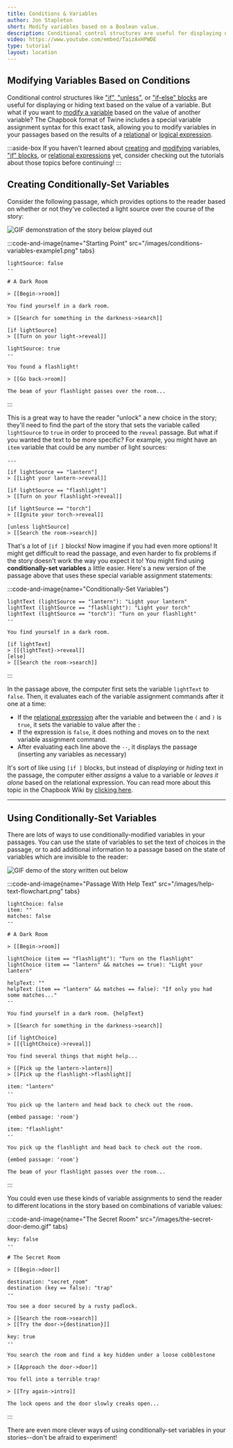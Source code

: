 ```yaml
---
title: Conditions & Variables
author: Jon Stapleton
short: Modify variables based on a Boolean value.
description: Conditional control structures are useful for displaying or hiding text based on the value of a variable, but what if you want to modify a variable based on the value of another variable? The Chapbook format of Twine includes a special variable assignment syntax for this exact task, allowing you to modify variables in your passages based on the results of a relational or logical expression.
video: https://www.youtube.com/embed/TaizAxHPWDE
type: tutorial
layout: location
---
```


## Modifying Variables Based on Conditions

Conditional control structures like ["if", "unless",](/locations/if-unless) or ["if-else" blocks](/locations/if-else) are useful for displaying or hiding text based on the value of a variable. But what if you want to [modify a variable](/locations/modify-variables) based on the value of another variable? The Chapbook format of Twine includes a special variable assignment syntax for this exact task, allowing you to modify variables in your passages based on the results of a [relational](/locations/relational-expression) or [logical expression](/locations/logic-operators).

:::aside-box
If you haven't learned about [creating](/locations/variable-basics) and [modifying](/locations/modify-variables) variables, ["if" blocks](/locations/if-unless), or [relational expressions](/locations/relational-expressions) yet, consider checking out the tutorials about those topics before continuing!
:::

## Creating Conditionally-Set Variables

Consider the following passage, which provides options to the reader based on whether or not they've collected a light source over the course of the story:

![GIF demonstration of the story below played out](/starting-point-demo.gif)

:::code-and-image{name="Starting Point" src="/images/conditions-variables-example1.png" tabs}
```intro
lightSource: false
--

# A Dark Room

> [[Begin->room]]
```
```room
You find yourself in a dark room.

> [[Search for something in the darkness->search]]

[if lightSource]
> [[Turn on your light->reveal]]
```
```search
lightSource: true
--

You found a flashlight!

> [[Go back->room]]
```
```reveal
The beam of your flashlight passes over the room...
```
:::

This is a great way to have the reader "unlock" a new choice in the story; they'll need to find the part of the story that sets the variable called `lightSource` to `true` in order to proceed to the `reveal` passage. But what if you wanted the text to be more specific? For example, you might have an `item` variable that could be any number of light sources:

```
...

[if lightSource == "lantern"]
> [[Light your lantern->reveal]]

[if lightSource == "flashlight"]
> [[Turn on your flashlight->reveal]]

[if lightSource == "torch"]
> [[Ignite your torch->reveal]]

[unless lightSource]
> [[Search the room->search]]
```

That's a lot of `[if ]` blocks! Now imagine if you had even more options! It might get difficult to read the passage, and even harder to fix problems if the story doesn't work the way you expect it to! You might find using **conditionally-set variables** a little easier. Here's a new version of the passage above that uses these special variable assignment statements:

:::code-and-image{name="Conditionally-Set Variables"}
```
lightText (lightSource == "lantern"): "Light your lantern"
lightText (lightSource == "flashlight"): "Light your torch"
lightText (lightSource == "torch"): "Turn on your flashlight"
--

You find yourself in a dark room.

[if lightText]
> [[{lightText}->reveal]]
[else]
> [[Search the room->search]]
```
:::

In the passage above, the computer first sets the variable `lightText` to `false`. Then, it evaluates each of the variable assignment commands after it one at a time:

* If the [relational expression](/locations/relational-expressions) after the variable and between the `(` and `)` is `true`, it sets the variable to value after the `:`
* If the expression is `false`, it does nothing and moves on to the next variable assignment command.
* After evaluating each line above the `--`, it displays the passage (inserting any variables as necessary)

It's sort of like using `[if ]` blocks, but instead of *displaying* or *hiding* text in the passage, the computer either *assigns* a value to a variable or *leaves it alone* based on the relational expression. You can read more about this topic in the Chapbook Wiki by [clicking here](https://klembot.github.io/chapbook/guide/state/conditions-and-variables.html).

---

## Using Conditionally-Set Variables

There are lots of ways to use conditionally-modified variables in your passages. You can use the state of variables to set the text of choices in the passage, or to add additional information to a passage based on the state of variables which are invisible to the reader:

![GIF demo of the story written out below](/help-text-demo.gif)

:::code-and-image{name="Passage With Help Text" src="/images/help-text-flowchart.png" tabs}
```intro
lightChoice: false
item: ""
matches: false
--

# A Dark Room

> [[Begin->room]]
```
```room
lightChoice (item == "flashlight"): "Turn on the flashlight"
lightChoice (item == "lantern" && matches == true): "Light your lantern"

helpText: ""
helpText (item == "lantern" && matches == false): "If only you had some matches..."
--

You find yourself in a dark room. {helpText}

> [[Search for something in the darkness->search]]

[if lightChoice]
> [[{lightChoice}->reveal]]
```
```search
You find several things that might help...

> [[Pick up the lantern->lantern]]
> [[Pick up the flashlight->flashlight]]
```
```lantern
item: "lantern"
--

You pick up the lantern and head back to check out the room.

{embed passage: 'room'}
```
```flashlight
item: "flashlight"
--

You pick up the flashlight and head back to check out the room.

{embed passage: 'room'}
```
```reveal
The beam of your flashlight passes over the room...
```
:::

You could even use these kinds of variable assignments to send the reader to different locations in the story based on combinations of variable values:

:::code-and-image{name="The Secret Room" src="/images/the-secret-door-demo.gif" tabs}
```intro
key: false
--

# The Secret Room

> [[Begin->door]]
```
```door
destination: "secret_room"
destination (key == false): "trap"
--

You see a door secured by a rusty padlock.

> [[Search the room->search]]
> [[Try the door->{destination}]]
```
```search
key: true
--

You search the room and find a key hidden under a loose cobblestone

> [[Approach the door->door]]
```
```trap
You fell into a terrible trap!

> [[Try again->intro]]
```
```secret_room
The lock opens and the door slowly creaks open...
```
:::

There are even more clever ways of using conditionally-set variables in your stories--don't be afraid to experiment!